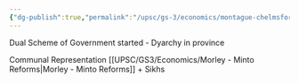 ```yaml
---
{"dg-publish":true,"permalink":"/upsc/gs-3/economics/montague-chelmsford-reform/","dgHomeLink":true,"dgPassFrontmatter":false}
---
```


Dual Scheme of Government started - Dyarchy in province

Communal Representation 
[[UPSC/GS3/Economics/Morley - Minto Reforms|Morley - Minto Reforms]] + Sikhs

